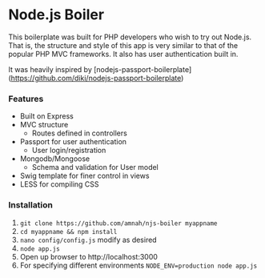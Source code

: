 Node.js Boiler
==========

This boilerplate was built for PHP developers who wish to try out Node.js. That
is, the structure and style of this app is very similar to that of the
popular PHP MVC frameworks. It also has user authentication built in.

It was heavily inspired by [nodejs-passport-boilerplate]
(https://github.com/diki/nodejs-passport-boilerplate)

### Features
* Built on Express
* MVC structure
    * Routes defined in controllers
* Passport for user authentication
    * User login/registration
* Mongodb/Mongoose
    * Schema and validation for User model
* Swig template for finer control in views
* LESS for compiling CSS

### Installation
1. ```git clone https://github.com/amnah/njs-boiler myappname```
2. ```cd myappname && npm install```
3. ```nano config/config.js``` modify as desired
4. ```node app.js```
5. Open up browser to http://localhost:3000
6. For specifying different environments ```NODE_ENV=production node app.js```
